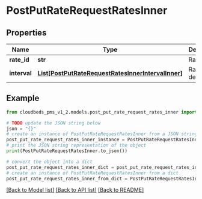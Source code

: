 # PostPutRateRequestRatesInner


## Properties

Name | Type | Description | Notes
------------ | ------------- | ------------- | -------------
**rate_id** | **str** | Rate ID | [optional] 
**interval** | [**List[PostPutRateRequestRatesInnerIntervalInner]**](PostPutRateRequestRatesInnerIntervalInner.md) | Rate update details | [optional] 

## Example

```python
from cloudbeds_pms_v1_2.models.post_put_rate_request_rates_inner import PostPutRateRequestRatesInner

# TODO update the JSON string below
json = "{}"
# create an instance of PostPutRateRequestRatesInner from a JSON string
post_put_rate_request_rates_inner_instance = PostPutRateRequestRatesInner.from_json(json)
# print the JSON string representation of the object
print(PostPutRateRequestRatesInner.to_json())

# convert the object into a dict
post_put_rate_request_rates_inner_dict = post_put_rate_request_rates_inner_instance.to_dict()
# create an instance of PostPutRateRequestRatesInner from a dict
post_put_rate_request_rates_inner_from_dict = PostPutRateRequestRatesInner.from_dict(post_put_rate_request_rates_inner_dict)
```
[[Back to Model list]](../README.md#documentation-for-models) [[Back to API list]](../README.md#documentation-for-api-endpoints) [[Back to README]](../README.md)


